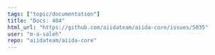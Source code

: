 ```yaml
---
tags: ["topic/documentation"]
title: "Docs: 404"
html_url: "https://github.com/aiidateam/aiida-core/issues/5035"
user: "m-a-saleh"
repo: "aiidateam/aiida-core"
---
```


